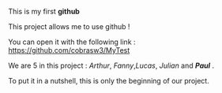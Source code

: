 This is my first **github**

This project allows me to use github ! 

You can open it with the following link : https://github.com/cobrasw3/MyTest

We are 5 in this project : _Arthur_, _Fanny_,_Lucas_, _Julian_ and **_Paul_** .

To put it in a nutshell, this is only the beginning of our project.